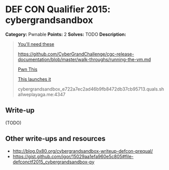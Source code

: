 # DEF CON Qualifier 2015: cybergrandsandbox

**Category:** Pwnable
**Points:** 2
**Solves:** TODO
**Description:**

> [You'll need these](http://repo.cybergrandchallenge.com/boxes/)
>
> <https://github.com/CyberGrandChallenge/cgc-release-documentation/blob/master/walk-throughs/running-the-vm.md>
>
> [Pwn This](http://downloads.notmalware.ru/cybergrandsandbox_e722a7ec2ad46b9fb8472db37cb95713)
>
> [This launches it](http://downloads.notmalware.ru/cybergrandsandbox_launcher_cf878d2811220c8793ae9b132d7fd490)
>
> cybergrandsandbox_e722a7ec2ad46b9fb8472db37cb95713.quals.shallweplayaga.me:4347


## Write-up

(TODO)

## Other write-ups and resources

* <http://blog.0x80.org/cybergrandsandbox-writeup-defcon-prequal/>
* <https://gist.github.com/jgor/15029aa1efa960e5c805#file-defconctf2015_cybergrandsandbox-py>
